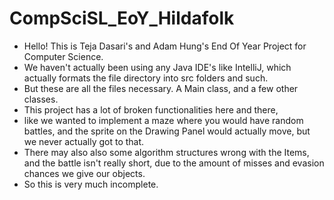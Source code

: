 # CompSciSL_EoY_Hildafolk
- Hello! This is Teja Dasari's and Adam Hung's End Of Year Project for Computer Science.
- We haven't actually been using any Java IDE's like IntelliJ, which actually formats the file directory into src folders and such.
- But these are all the files necessary. A Main class, and a few other classes.
- This project has a lot of broken functionalities here and there, 
- like we wanted to implement a maze where you would have random battles, and the sprite on the Drawing Panel would actually move, but we never actually got to that.
- There may also also some algorithm structures wrong with the Items, and the battle isn't really short, due to the amount of misses and evasion chances we give our objects.
- So this is very much incomplete.
